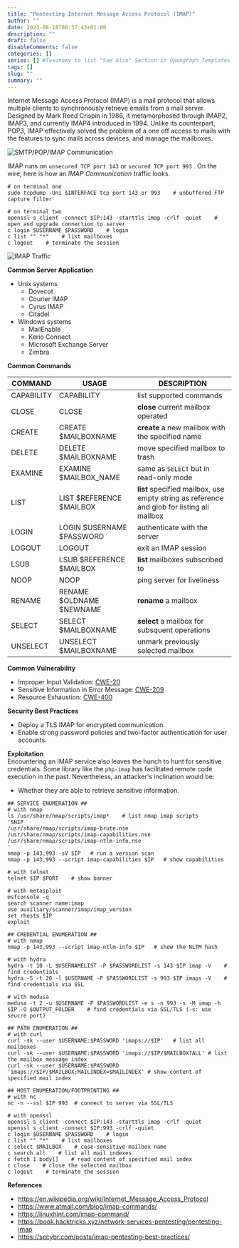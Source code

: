 ```yaml
--- 
title: "Pentesting Internet Message Access Protocol (IMAP)"
author: ""
date: 2023-08-18T00:37:43+01:00
description: ""
draft: false
disableComments: false
categories: []
series: [] #Taxonomy to list "See Also" Section in Opengraph Templates
tags: []
slug: ""
summary: ""
---
```

Internet Message Access Protocol (IMAP) is a mail protocol that allows multiple clients to synchronously retrieve emails from a mail server. Designed by Mark Reed Crispin in 1986, it metamorphosed through IMAP2, IMAP3, and currently IMAP4 introduced in 1994. Unlike its counterpart, POP3, IMAP effectively solved the problem of a one off access to mails with the features to sync mails across devices, and manage the mailboxes.  

![SMTP/POP/IMAP Communication](/images/smtp/00_smtp-pop-imap-communication.png "SMTP/POP/IMAP Communication")  

IMAP runs on `unsecured TCP port 143` or `secured TCP port 993` . On the wire, here is how an _IMAP Communication_ traffic looks.  

```shell
# on terminal one
sudo tcpdump -Uni $INTERFACE tcp port 143 or 993    # unbuffered FTP capture filter

# on terminal two
openssl s_client -connect $IP:143 -starttls imap -crlf -quiet    # open and upgrade connection to server
c login $USERNAME $PASSWORD    # login
c list "" "*"    # list mailboxes
c logout    # terminate the session
```  

![IMAP Traffic](/images/imap/00_imap-traffic.png "IMAPs Traffic")

**Common Server Application**
+ Unix systems
    - Dovecot
    - Courier IMAP
    - Cyrus IMAP
    - Citadel
+ Windows systems
    - MailEnable
    - Kerio Connect
    - Microsoft Exchange Server
    - Zimbra  

**Common Commands**

| COMMAND | USAGE | DESCRIPTION |
|---|---|---|
| CAPABILITY | CAPABILITY | list supported commands |
| CLOSE | CLOSE | **close** current mailbox operated |
| CREATE | CREATE $MAILBOXNAME | **create** a new mailbox with the specified name |
| DELETE | DELETE $MAILBOXNAME | move specified mailbox to trash |
| EXAMINE | EXAMINE $MAILBOX_NAME | same as `SELECT` but in read-only mode |
| LIST | LIST $REFERENCE $MAILBOX | **list** specified mailbox, use empty string as reference and glob for listing all mailbox |
| LOGIN | LOGIN $USERNAME $PASSWORD | authenticate with the server |
| LOGOUT | LOGOUT | exit an IMAP session |
| LSUB | LSUB $REFERENCE $MAILBOX | **list** mailboxes subscribed to |
| NOOP | NOOP | ping server for liveliness |
| RENAME | RENAME $OLDNAME $NEWNAME | **rename** a mailbox |
| SELECT | SELECT $MAILBOXNAME | **select** a mailbox for subsquent operations |
| UNSELECT | UNSELECT $MAILBOXNAME | unmark previously selected mailbox |

**Common Vulnerability**
- Improper Input Validation: [CWE-20](https://www.cvedetails.com/cwe-details/20)
- Sensitive Information in Error Message: [CWE-209](https://www.cvedetails.com/cwe-details/209)
- Resource Exhaustion: [CWE-400](https://www.cvedetails.com/cwe-details/400)  

**Security Best Practices**
- Deploy a TLS IMAP for encrypted communication.
- Enable strong password policies and two-factor authentication for user accounts.  

**Exploitation**  
Encountering an IMAP service also leaves the hunch to hunt for sensitive credentials. Some library like the `php-imap` has facilitated remote code execution in the past. Nevertheless, an attacker's inclination would be:
- Whether they are able to retrieve sensitive information.

```shell
## SERVICE ENUMERATION ## 
# with nmap
ls /usr/share/nmap/scripts/imap*    # list nmap imap scripts
'SNIP
/usr/share/nmap/scripts/imap-brute.nse
/usr/share/nmap/scripts/imap-capabilities.nse
/usr/share/nmap/scripts/imap-ntlm-info.nse
'
nmap -p 143,993 -sV $IP   # run a version scan 
nmap -p 143,993 --script imap-capabilities $IP   # show capabilities 

# with telnet
telnet $IP $PORT    # show banner

# with metasploit
msfconsole -q
search scanner name:imap
use auxiliary/scanner/imap/imap_version
set rhosts $IP
exploit 

## CREDENTIAL ENUMERATION ##
# with nmap
nmap -p 143,993 --script imap-ntlm-info $IP   # show the NLTM hash

# with hydra
hydra -t 10 -L $USERNAMELIST -P $PASSWORDLIST -s 143 $IP imap -V    # find credentials
hydra -S -t 20 -l $USERNAME -P $PASSWORDLIST -s 993 $IP imaps -V    # find credentials via SSL

# with medusa
medusa -t 2 -u $USERNAME -P $PASSWORDLIST -e s -n 993 -s -M imap -h $IP -O $OUTPUT_FOLDER    # find credentials via SSL/TLS (-s: use seucre port)

## PATH ENUMERATION ##
# with curl
curl -sk --user $USERNAME:$PASSWORD 'imaps://$IP'   # list all mailboxes
curl -sk --user $USERNAME:$PASSWORD 'imaps://$IP/$MAILBOX?ALL' # list the mailbox message index
curl -sk --user $USERNAME:$PASSWORD 'imaps://$IP/$MAILBOX;MAILINDEX=$MAILINDEX' # show content of specified mail index

## HOST ENUMERATION/FOOTPRINTING ##
# with nc
nc -n --ssl $IP 993  # connect to server via SSL/TLS

# with openssl
openssl s_client -connect $IP:143 -starttls imap -crlf -quiet  
openssl s_client -connect $IP:993 -crlf -quiet
c login $USERNAME $PASSWORD    # login
c list "" "*"    # list mailboxes
c select $MAILBOX    # case-sensitive mailbox name
c search all    # list all mail indexes
c fetch 1 body[]    # read content of specified mail index
c close    # close the selected mailbox
c logout    # terminate the session
```

**References**  
- https://en.wikipedia.org/wiki/Internet_Message_Access_Protocol
- https://www.atmail.com/blog/imap-commands/
- https://linuxhint.com/imap-command/
- https://book.hacktricks.xyz/network-services-pentesting/pentesting-imap
- https://secybr.com/posts/imap-pentesting-best-practices/